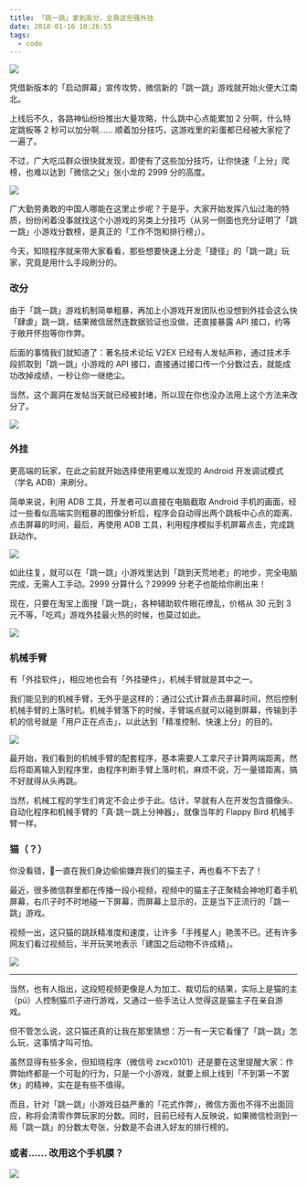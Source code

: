 ```yaml
---
title: 「跳一跳」拿到高分，全靠这些骚外挂
date: 2018-01-16 10:26:55
tags:
  - code
---
```

![](http://images.ifanr.cn/wp-content/uploads/2018/01/Featured-3.jpg)
<!-- more -->
凭借新版本的「启动屏幕」宣传攻势，微信新的「跳一跳」游戏就开始火便大江南北。

上线后不久，各路神仙纷纷推出大量攻略，什么跳中心点能累加 2 分啊，什么特定跳板等 2 秒可以加分啊…… 顺着加分技巧，这游戏里的彩蛋都已经被大家挖了一遍了。

不过，广大吃瓜群众很快就发现，即使有了这些加分技巧，让你快速「上分」爬榜，也难以达到「微信之父」张小龙的 2999 分的高度。

![](http://ifanr-cdn.b0.upaiyun.com/wp-content/uploads/2018/01/Artboard-2.jpg)

广大勤劳勇敢的中国人哪能在这里止步呢？于是乎，大家开始发挥八仙过海的特质，纷纷闲着没事就找这个小游戏的另类上分技巧（从另一侧面也充分证明了「跳一跳」小游戏分数榜，是真正的「工作不饱和排行榜」）。

今天，知晓程序就来带大家看看，那些想要快速上分走「捷径」的「跳一跳」玩家，究竟是用什么手段刷分的。

### 改分

由于「跳一跳」游戏机制简单粗暴，再加上小游戏开发团队也没想到外挂会这么快「肆虐」跳一跳，结果微信居然连数据验证也没做，还直接暴露 API 接口，约等于敞开怀抱等你作弊。

后面的事情我们就知道了：著名技术论坛 V2EX 已经有人发帖声称，通过技术手段抓取到「跳一跳」小游戏的 API 接口，直接通过接口传一个分数过去，就能成功改掉成绩，一秒让你一继绝尘。

当然，这个漏洞在发帖当天就已经被封堵，所以现在你也没办法用上这个方法来改分了。

![](http://ifanr-cdn.b0.upaiyun.com/wp-content/uploads/2018/01/43c22988e36e4d11a3e8022a64f9e082.jpg)

### 外挂
更高端的玩家，在此之前就开始选择使用更难以发现的 Android 开发调试模式（学名 ADB）来刷分。

简单来说，利用 ADB 工具，开发者可以直接在电脑截取 Android 手机的画面，经过一些看似高端实则粗暴的图像分析后，程序会自动得出两个跳板中心点的距离、点击屏幕的时间，最后，再使用 ADB 工具，利用程序模拟手机屏幕点击，完成跳跃动作。

![](http://images.ifanr.cn/wp-content/uploads/2018/01/video-to-gif-output-image-compressor-1.gif)

如此往复，就可以在「跳一跳」小游戏里达到「跳到天荒地老」的地步，完全电脑完成，无需人工手动。2999 分算什么？29999 分老子也能给你刷出来！

现在，只要在淘宝上面搜「跳一跳」，各种辅助软件眼花缭乱，价格从 30 元到 3 元不等，「吃鸡」游戏外挂最火热的时候，也莫过如此。

![](http://ifanr-cdn.b0.upaiyun.com/wp-content/uploads/2018/01/taobbao.jpg)

### 机械手臂

有「外挂软件」，相应地也会有「外挂硬件」，机械手臂就是其中之一。

我们能见到的机械手臂，无外乎是这样的：通过公式计算点击屏幕时间，然后控制机械手臂的上落时机。机械手臂落下的时候，手臂端点就可以碰到屏幕，传输到手机的信号就是「用户正在点击」，以此达到「精准控制、快速上分」的目的。

![](http://images.ifanr.cn/wp-content/uploads/2018/01/jixieshoubi.gif)

最开始，我们看到的机械手臂的配套程序，基本需要人工拿尺子计算两端距离，然后将距离输入到程序里，由程序判断手臂上落时机，麻烦不说，万一量错距离，搞不好就得从头再跳。

当然，机械工程的学生们肯定不会止步于此。估计，早就有人在开发包含摄像头、自动化程序和机械手臂的「真·跳一跳上分神器」，就像当年的 Flappy Bird 机械手臂一样。

### 猫（？）

你没看错，一直在我们身边偷偷嫌弃我们的猫主子，再也看不下去了！

最近，很多微信群里都在传播一段小视频，视频中的猫主子正聚精会神地盯着手机屏幕，右爪子时不时地碰一下屏幕，而屏幕上显示的，正是当下正流行的「跳一跳」游戏。

视频一出，这只猫的跳跃精准度和速度，让许多「手残星人」艳羡不已。还有许多网友们看过视频后，半开玩笑地表示「建国之后动物不许成精」。

![](http://images.ifanr.cn/wp-content/uploads/2018/01/video-to-gif-output-image-compressor.gif)

---

当然，也有人指出，这段短视频更像是人为加工、裁切后的结果，实际上是猫的主（pú）人控制猫爪子进行游戏，又通过一些手法让人觉得这是猫主子在亲自游戏。

但不管怎么说，这只猫还真的让我在那里猜想：万一有一天它看懂了「跳一跳」怎么玩，这事情才叫可怕。

虽然显得有些多余，但知晓程序（微信号 zxcx0101）还是要在这里提醒大家：作弊始终都是一个可耻的行为，只是一个小游戏，就要上纲上线到「不到第一不罢休」的精神，实在是有些不值得。

而且，针对「跳一跳」小游戏日益严重的「花式作弊」，微信方面也不得不出面回应，称将会清零作弊玩家的分数。同时，目前已经有人反映说，如果微信检测到一局「跳一跳」的分数太夸张，分数是不会进入好友的排行榜的。

### 或者…… 改用这个手机膜？
![](http://images.ifanr.cn/wp-content/uploads/2018/01/webwxgetmsgimg.gif)
